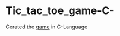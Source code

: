# Tic_tac_toe_game-C-
Cerated the [game](https://github.com/adheeshsoni342/tic_tac_toe_game-C-/blob/master/tictactoe.c) in C-Language
